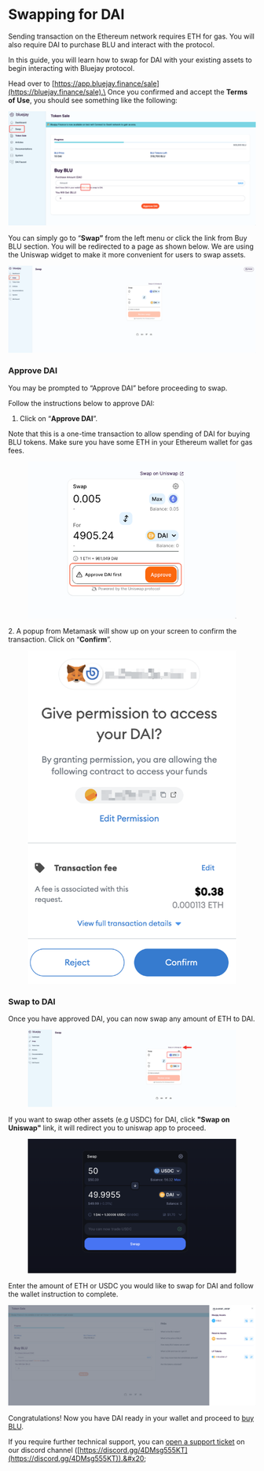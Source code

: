 # Swapping for DAI

Sending transaction on the Ethereum network requires  ETH for gas. You will also require DAI to purchase BLU and interact with the protocol.&#x20;

In this guide, you will learn how to swap for DAI with your existing assets to begin interacting with Bluejay protocol.

Head over to [https://app.bluejay.finance/sale](https://bluejay.finance/sale).\
Once you confirmed and accept the **Terms of Use**, you should see something like the following:

![](<../../.gitbook/assets/0 (1)>)

You can simply go to “**Swap”** from the left menu or click the link from Buy BLU section. You will be redirected to a page as shown below. We are using the Uniswap widget to make it more convenient for users to swap assets.

![](../../.gitbook/assets/1)

### **Approve DAI**&#x20;

You may be prompted to “Approve DAI” before proceeding to swap.&#x20;

Follow the instructions below to approve DAI:&#x20;

1. Click on “**Approve DAI**”.

Note that this is a one-time transaction to allow spending of DAI for buying BLU tokens. Make sure you have some ETH in your Ethereum wallet for gas fees.

<figure><img src="../../.gitbook/assets/SCR-20221025-rdn.png" alt=""><figcaption></figcaption></figure>



2\. A popup from Metamask will show up on your screen to confirm the transaction. Click on “**Confirm**”.

<figure><img src="../../.gitbook/assets/approveDAImetamask.png" alt=""><figcaption></figcaption></figure>

### **Swap to DAI**

Once you have approved DAI, you can now swap any amount of ETH to DAI.&#x20;

<figure><img src="../../.gitbook/assets/SCR-20221024-t5d.png" alt=""><figcaption></figcaption></figure>

If you want to swap other assets (e.g USDC) for DAI, click **"Swap on Uniswap"** link, it will redirect you to uniswap app to proceed.

<figure><img src="../../.gitbook/assets/SCR-20221031-ezu.png" alt=""><figcaption></figcaption></figure>

Enter the amount of ETH or USDC you would like to swap for DAI and follow the wallet instruction to complete.

![](<../../.gitbook/assets/3 (1)>)

Congratulations! Now you have DAI ready in your wallet and proceed to [buy BLU](buying-blu-for-whitelisted.md).



If you require further technical support, you can [open a support ticket](../testnet-user-guides/opening-support-ticket-on-discord.md) on our discord channel ([https://discord.gg/4DMsg555KT](https://discord.gg/4DMsg555KT)).&#x20;

